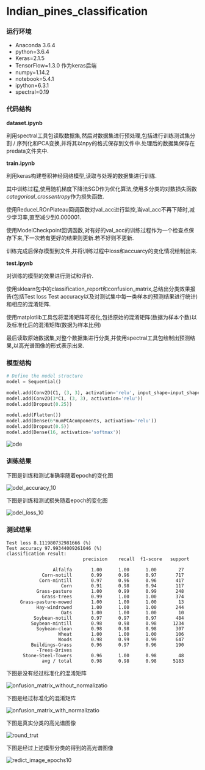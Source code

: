 # Indian_pines_classification

### 运行环境

- Anaconda 3.6.4
- python=3.6.4
- Keras=2.1.5
- TensorFlow=1.3.0 作为keras后端
- numpy=1.14.2
- notebook=5.4.1
- ipython=6.3.1
- spectral=0.19

### 代码结构

**dataset.ipynb**

利用spectral工具包读取数据集,然后对数据集进行预处理,包括进行训练测试集分割 / 序列化和PCA变换,并将其以npy的格式保存到文件中.处理后的数据集保存在predata文件夹中.

**train.ipynb**

利用keras构建卷积神经网络模型,读取与处理的数据集进行训练.

其中训练过程,使用随机梯度下降法SGD作为优化算法,使用多分类的对数损失函数*categorical_crossentropy*作为损失函数.

使用ReduceLROnPlateau回调函数对val_acc进行监控,当val_acc不再下降时,减少学习率,直至减少到0.000001.

使用ModelCheckpoint回调函数,对有好的val_acc的训练过程作为一个检查点保存下来,下一次若有更好的结果则更新.若不好则不更新.

训练完成后保存模型到文件,并将训练过程中loss和accuarcy的变化情况绘制出来.

**test.ipynb**

对训练的模型的效果进行测试和评价.

使用sklearn包中的classification_report和confusion_matrix,总结出分类效果报告(包括Test loss Test accuracy以及对测试集中每一类样本的预测结果进行统计)和相应的混淆矩阵.

使用matplotlib工具包将混淆矩阵可视化,包括原始的混淆矩阵(数据为样本个数)以及标准化后的混淆矩阵(数据为样本比例)

最后读取原始数据集,对整个数据集进行分类,并使用spectral工具包绘制出预测结果,以高光谱图像的形式表示出来.

### 模型结构

```python
# Define the model structure
model = Sequential()

model.add(Conv2D(C1, (3, 3), activation='relu', input_shape=input_shape))
model.add(Conv2D(3*C1, (3, 3), activation='relu'))
model.add(Dropout(0.25))

model.add(Flatten())
model.add(Dense(6*numPCAcomponents, activation='relu'))
model.add(Dropout(0.5))
model.add(Dense(16, activation='softmax'))
```



![ode](http://github.com/danqu130/Indian_pines_classification/raw/master/model/model.png)


### 训练结果

下图是训练和测试准确率随着epoch的变化图

![odel_accuracy_10](result/model_accuracy_100.svg)

下图是训练和测试损失随着epoch的变化图

![odel_loss_10](result/model_loss_100.svg)

### 测试结果

    Test loss 8.111980732981666 (%)
    Test accuracy 97.99344009261046 (%)
    classification result: 
                                precision    recall  f1-score   support
    
    		  		 Alfalfa       1.00      1.00      1.00        27
                 Corn-notill       0.99      0.96      0.97       717
                Corn-mintill       0.97      0.96      0.96       417
                        Corn       0.91      0.98      0.94       117
               Grass-pasture       1.00      0.99      0.99       248
                 Grass-trees       0.99      1.00      1.00       374
         Grass-pasture-mowed       1.00      1.00      1.00        13
               Hay-windrowed       1.00      1.00      1.00       244
                        Oats       1.00      1.00      1.00        10
              Soybean-notill       0.97      0.97      0.97       484
             Soybean-mintill       0.98      0.98      0.98      1234
               Soybean-clean       0.98      0.98      0.98       307
                       Wheat       1.00      1.00      1.00       106
                       Woods       0.98      0.99      0.99       647
     		 Buildings-Grass       0.96      0.97      0.96       190
               -Trees-Drives 
          Stone-Steel-Towers       0.96      1.00      0.98        48
                 avg / total       0.98      0.98      0.98      5183
下图是没有经过标准化的混淆矩阵

![onfusion_matrix_without_normalizatio](result/confusion_matrix_without_normalization.svg)

下图是经过标准化的混淆矩阵

![onfusion_matrix_with_normalizatio](result/confusion_matrix_with_normalization.svg)

下图是真实分类的高光谱图像

![round_trut](result/ground_truth.svg)

下图是经过上述模型分类的得到的高光谱图像

![redict_image_epochs10](result/predict_image_epochs100.png)







